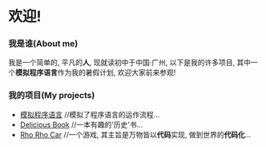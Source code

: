 # 欢迎!
### 我是谁(About me)
我是一个简单的, 平凡的**人**, 现就读初中于中国·广州, 以下是我的许多项目, 其中一个**模拟程序语言**作为我的暑假计划, 欢迎大家前来参观!
### 我的项目(My projects)
* [模拟程序语言](Simtoy) //模拟了程序语言的运作流程...
* [Delicious Book](DB) //一本有趣的'历史'书...
* [Rho Rho Car](Games) //一个游戏, 其主旨是万物皆以**代码**实现, 做到世界的**代码化**...
